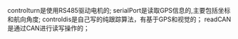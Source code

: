 controlturn是使用RS485驱动电机的;
serialPort是读取GPS信息的,主要包括坐标和航向角度;
controldis是自己写的纯跟踪算法，有基于GPS和视觉的；
readCAN是通过CAN进行读写操作的；
